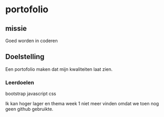 # portofolio

## missie
Goed worden in coderen 

## Doelstelling
Een portofolio maken dat mijn kwaliteiten laat zien.

### Leerdoelen
bootstrap
javascript
css 

Ik kan hoger lager en thema week 1 niet meer vinden omdat we toen nog geen github gebruikte.